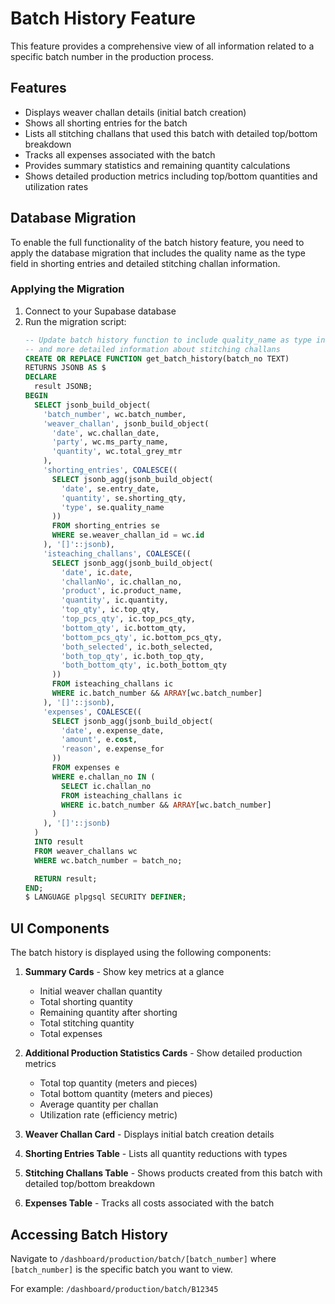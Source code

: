 # Batch History Feature

This feature provides a comprehensive view of all information related to a specific batch number in the production process.

## Features

- Displays weaver challan details (initial batch creation)
- Shows all shorting entries for the batch
- Lists all stitching challans that used this batch with detailed top/bottom breakdown
- Tracks all expenses associated with the batch
- Provides summary statistics and remaining quantity calculations
- Shows detailed production metrics including top/bottom quantities and utilization rates

## Database Migration

To enable the full functionality of the batch history feature, you need to apply the database migration that includes the quality name as the type field in shorting entries and detailed stitching challan information.

### Applying the Migration

1. Connect to your Supabase database
2. Run the migration script:
   ```sql
   -- Update batch history function to include quality_name as type in shorting entries
   -- and more detailed information about stitching challans
   CREATE OR REPLACE FUNCTION get_batch_history(batch_no TEXT)
   RETURNS JSONB AS $
   DECLARE
     result JSONB;
   BEGIN
     SELECT jsonb_build_object(
       'batch_number', wc.batch_number,
       'weaver_challan', jsonb_build_object(
         'date', wc.challan_date,
         'party', wc.ms_party_name,
         'quantity', wc.total_grey_mtr
       ),
       'shorting_entries', COALESCE((
         SELECT jsonb_agg(jsonb_build_object(
           'date', se.entry_date,
           'quantity', se.shorting_qty,
           'type', se.quality_name
         ))
         FROM shorting_entries se
         WHERE se.weaver_challan_id = wc.id
       ), '[]'::jsonb),
       'isteaching_challans', COALESCE((
         SELECT jsonb_agg(jsonb_build_object(
           'date', ic.date,
           'challanNo', ic.challan_no,
           'product', ic.product_name,
           'quantity', ic.quantity,
           'top_qty', ic.top_qty,
           'top_pcs_qty', ic.top_pcs_qty,
           'bottom_qty', ic.bottom_qty,
           'bottom_pcs_qty', ic.bottom_pcs_qty,
           'both_selected', ic.both_selected,
           'both_top_qty', ic.both_top_qty,
           'both_bottom_qty', ic.both_bottom_qty
         ))
         FROM isteaching_challans ic
         WHERE ic.batch_number && ARRAY[wc.batch_number]
       ), '[]'::jsonb),
       'expenses', COALESCE((
         SELECT jsonb_agg(jsonb_build_object(
           'date', e.expense_date,
           'amount', e.cost,
           'reason', e.expense_for
         ))
         FROM expenses e
         WHERE e.challan_no IN (
           SELECT ic.challan_no
           FROM isteaching_challans ic
           WHERE ic.batch_number && ARRAY[wc.batch_number]
         )
       ), '[]'::jsonb)
     )
     INTO result
     FROM weaver_challans wc
     WHERE wc.batch_number = batch_no;

     RETURN result;
   END;
   $ LANGUAGE plpgsql SECURITY DEFINER;
   ```

## UI Components

The batch history is displayed using the following components:

1. **Summary Cards** - Show key metrics at a glance
   - Initial weaver challan quantity
   - Total shorting quantity
   - Remaining quantity after shorting
   - Total stitching quantity
   - Total expenses

2. **Additional Production Statistics Cards** - Show detailed production metrics
   - Total top quantity (meters and pieces)
   - Total bottom quantity (meters and pieces)
   - Average quantity per challan
   - Utilization rate (efficiency metric)

3. **Weaver Challan Card** - Displays initial batch creation details

4. **Shorting Entries Table** - Lists all quantity reductions with types

5. **Stitching Challans Table** - Shows products created from this batch with detailed top/bottom breakdown

6. **Expenses Table** - Tracks all costs associated with the batch

## Accessing Batch History

Navigate to `/dashboard/production/batch/[batch_number]` where `[batch_number]` is the specific batch you want to view.

For example: `/dashboard/production/batch/B12345`